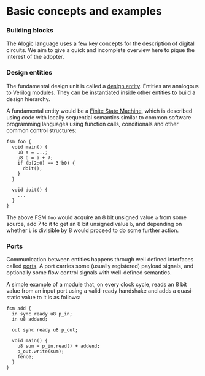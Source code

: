 # Basic concepts and examples

### Building blocks

The Alogic language uses a few key concepts for the description of digital
circuits. We aim to give a quick and incomplete overview here to pique the
interest of the adopter.

### Design entities

The fundamental design unit is called a [design entity](entities.md).
Entities are analogous to Verilog modules. They can be instantiated inside other
entities to build a design hierarchy.

A fundamental entity would be a [Finite State Machine](fsms.md), which is
described using code with locally sequential semantics similar to common
software programming languages using function calls, conditionals and other
common control structures:

```
fsm foo {
  void main() {
    u8 a = ...;
    u8 b = a + 7;
    if (b[2:0] == 3'b0) {
      doit();
    }
  }

  void doit() {
    ...
  }
}
```

The above FSM `foo` would acquire an 8 bit unsigned value `a` from some source,
add 7 to it to get an 8 bit unsigned value `b`, and depending on whether `b` is
divisible by 8 would proceed to do some further action.

### Ports

Communication between entities happens through well defined interfaces called
[ports](ports.md). A port carries some (usually registered) payload signals,
and optionally some flow control signals with well-defined semantics.

A simple example of a module that, on every clock cycle, reads an 8 bit value
from an input port using a valid-ready handshake and adds a quasi-static value
to it is as follows:

```
fsm add {
  in sync ready u8 p_in;
  in u8 addend;

  out sync ready u8 p_out;

  void main() {
    u8 sum = p_in.read() + addend;
    p_out.write(sum);
    fence;
  }
}
```
